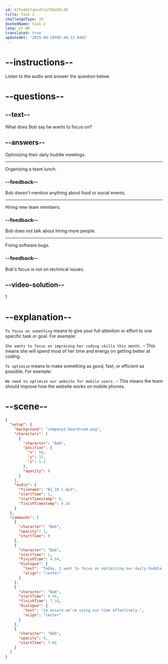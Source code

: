 ```yaml
---
id: 67fe4657aecd7cb795d20c40
title: Task 2
challengeType: 19
dashedName: task-2
lang: pt-BR
translated: true
updatedAt: '2025-09-29T05:49:12.049Z'
---
```


<!-- (Audio) Bob: Today, I want to focus on optimizing our daily huddle meetings to ensure we're using our time effectively. -->

# --instructions--

Listen to the audio and answer the question below.

# --questions--

## --text--

What does Bob say he wants to focus on?

## --answers--

Optimizing their daily huddle meetings.

---

Organizing a team lunch.

### --feedback--

Bob doesn't mention anything about food or social events.

---

Hiring new team members.

### --feedback--

Bob does not talk about hiring more people.

---

Fixing software bugs.

### --feedback--

Bob's focus is not on technical issues.

## --video-solution--

1

# --explanation--

`To focus on something` means to give your full attention or effort to one specific task or goal. For example:

`She wants to focus on improving her coding skills this month.` – This means she will spend most of her time and energy on getting better at coding.

`To optimize` means to make something as good, fast, or efficient as possible. For example:

`We need to optimize our website for mobile users.` – This means the team should improve how the website works on mobile phones.

# --scene--

```json
{
  "setup": {
    "background": "company2-boardroom.png",
    "characters": [
      {
        "character": "Bob",
        "position": {
          "x": 50,
          "y": 15,
          "z": 1.2
        },
        "opacity": 0
      }
    ],
    "audio": {
      "filename": "B1_18-1.mp3",
      "startTime": 1,
      "startTimestamp": 0,
      "finishTimestamp": 6.16
    }
  },
  "commands": [
    {
      "character": "Bob",
      "opacity": 1,
      "startTime": 0
    },
    {
      "character": "Bob",
      "startTime": 1,
      "finishTime": 4.94,
      "dialogue": {
        "text": "Today, I want to focus on optimizing our daily huddle meetings",
        "align": "center"
      }
    },
    {
      "character": "Bob",
      "startTime": 4.94,
      "finishTime": 7.16,
      "dialogue": {
        "text": "to ensure we're using our time effectively.",
        "align": "center"
      }
    },
    {
      "character": "Bob",
      "opacity": 0,
      "startTime": 7.66
    }
  ]
}
```
